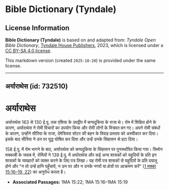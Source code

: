 # Bible Dictionary (Tyndale)

## License Information

**Bible Dictionary (Tyndale)** is based on and adapted from: _Tyndale Open Bible Dictionary_, [Tyndale House Publishers](https://tyndaleopenresources.com/), 2023, which is licensed under a [CC BY-SA 4.0 license](https://creativecommons.org/licenses/by-sa/4.0/legalcode.en).

This markdown version (created `2025-10-20`) is provided under the same license.



--------------------------------

## अर्याराथेस (id: 732510)

अर्याराथेस
==========

अर्याराथेस 163 से 130 ई.पू. तक एशिया के उपद्वीप में कप्पदूकिया के राजा थे। रोम में शिक्षित होने के कारण, अर्याराथेस ने रोमी विचारों का उपयोग किया और रोमी लोगों के मित्रवत बन गए। अपने रोमी संबंधों के कारण, उन्होंने सीरिया के राजा, देमेत्रियस सोटर की बहन के विवाह प्रस्ताव को अस्वीकार कर दिया। इसके बाद सीरिया ने उन पर युद्ध घोषित कर दिया और उन्हें उनके सिंहासन से हटा दिया।

158 ई.पू. में रोम भागने के बाद, अर्याराथेस को कप्पदूकिया के सिंहासन पर पुनर्स्थापित किया गया। सिमोन मक्काबी के जवाब में, रोमियों ने 139 ई.पू. में अर्याराथेस और कई अन्य शासकों को यहूदियों के प्रति इन शासकों के व्यवहारों को व्यक्त करने के लिए पत्र लिखा। यह रोमी पत्र शासकों से यहूदियों के प्रति दयालु होने और "न तो उन्हें हानि पहुँचायें, न उन पर और न उनके नगरों या क्षेत्रों पर आक्रमण करें" ([1 मक्का 15:16–19, 22](https://ref.ly/1Macc15:16-1Macc15:19,1Macc15:22)) का अनुरोध करता है।

* **Associated Passages:** 1MA 15:22; 1MA 15:16–1MA 15:19

